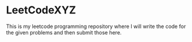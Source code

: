 # LeetCodeXYZ
This is my leetcode programming repository where I will write the code for the given problems and then submit those here.

